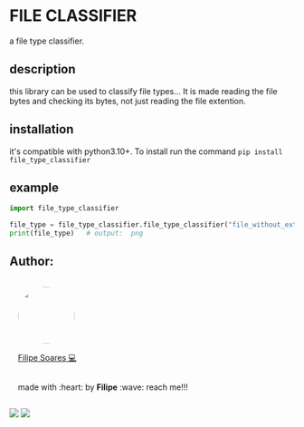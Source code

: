 # FILE CLASSIFIER
a file  type classifier.

## description 
this library can be used to classify file types... It is made reading the file bytes and checking its bytes, not just reading the file extention.

## installation 
it's compatible with python3.10+. To install run the command `pip install file_type_classifier`

## example
```py
import file_type_classifier

file_type = file_type_classifier.file_type_classifier("file_without_extention")
print(file_type)   # output:  png
```
## Author:
<img width='100' height='100' style="border-radius:50%; padding:15px" src="https://avatars.githubusercontent.com/u/78698099?v=4" /></br>
<a href="https://github.com/lipe14-ops" style='padding: 15px' title="Rocketseat">Filipe Soares :computer:</a>
<p style='padding: 15px'>made with :heart: by <strong>Filipe</strong> :wave: reach me!!!</p>

[![](https://img.shields.io/badge/Gmail-D14836?style=for-the-badge&logo=gmail&logoColor=white)](fn697169@gmail.com)
[![](https://img.shields.io/badge/Instagram-E4405F?style=for-the-badge&logo=instagram&logoColor=white)](https://www.instagram.com/filipe_kkkj/)

